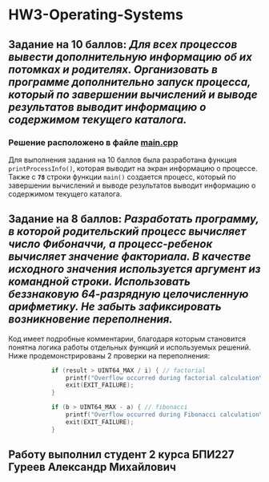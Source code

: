 # HW3-Operating-Systems
## Задание на 10 баллов: ***Для всех процессов вывести дополнительную информацию об их потомках и родителях. Организовать в программе дополнительно запуск процесса, который по завершении вычислений и выводе результатов выводит информацию о содержимом текущего каталога.***
### Решение расположено в файле [main.cpp](https://github.com/AMGureev/HW3-Operating-Systems/blob/main/main.cpp)
Для выполнения задания на 10 баллов была разработана функция `printProcessInfo()`, которая выводит на экран информацию о процессе. </br> Также с **`78`** строки функции `main()` создается процесс, который по завершении вычислений и выводе результатов выводит информацию о содержимом текущего каталога. 
## Задание на 8 баллов: ***Разработать программу, в которой родительский процесс вычисляет число Фибоначчи, а процесс-ребенок вычисляет значение факториала. В качестве исходного значения используется аргумент из командной строки. Использовать беззнаковую 64-разрядную целочисленную арифметику. Не забыть зафиксировать возникновение переполнения.***
Код имеет подробные комментарии, благодаря которым становится понятна логика работы отдельных функций и используемых решений.</br>
Ниже продемонстрированы 2 проверки на переполнения:
```c++
            if (result > UINT64_MAX / i) { // factorial
                printf("Overflow occurred during factorial calculation\n");
                exit(EXIT_FAILURE);
            }

            if (b > UINT64_MAX - a) { // fibonacci
                printf("Overflow occurred during Fibonacci calculation\n");
                exit(EXIT_FAILURE);
            }
```
## Работу выполнил студент 2 курса БПИ227 Гуреев Александр Михайлович
